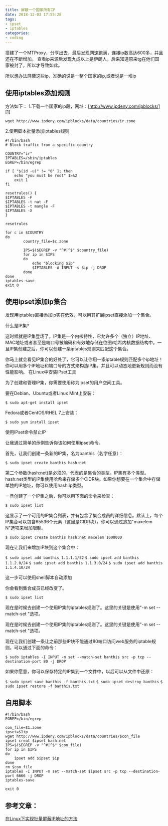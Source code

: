 ```yaml
---
title: 屏蔽一个国家所有IP
date: 2018-12-03 17:55:28
tags:
- ipset
- iptables
categories:
- coding
---
```


搭建了一个MTProxy，分享出去，最后发现网速跑满，连接ip数高达600多，并且还在不断增加。
查看ip来源后发现九成以上是伊朗人，后来知道原来tg在他们国家被封了，所以才导致如此。

所以想办法屏蔽这些ip，准确的说是一整个国家的ip,或者说是一堆ip

## 使用iptables添加规则

方法如下：
1.下载一个国家的ip段，网址：[http://www.ipdeny.com/ipblocks/][1]

`wget http://www.ipdeny.com/ipblocks/data/countries/ir.zone`

2.使用脚本批量添加iptables规则

```shell
#!/bin/bash
# Block traffic from a specific country

COUNTRY="ir"
IPTABLES=/sbin/iptables
EGREP=/bin/egrep

if [ "$(id -u)" != "0" ]; then
    echo "you must be root" 1>&2
    exit 1
fi

resetrules() {
$IPTABLES -F
$IPTABLES -t nat -F
$IPTABLES -t mangle -F
$IPTABLES -X
}

resetrules

for c in $COUNTRY
do
        country_file=$c.zone

        IPS=$($EGREP -v "^#|^$" $country_file)
        for ip in $IPS
        do
            echo "blocking $ip"
            $IPTABLES -A INPUT -s $ip -j DROP
        done
done
iptables-save
exit 0
```

## 使用ipset添加ip集合

发现用iptables直接添加ip实在低效，可以用其扩展ipset直接添加一个集合。

什么是IP集?

这时候就是IP集登场了。IP集是一个内核特性，它允许多个（独立）IP地址、MAC地址或者甚至是端口号被编码和有效地存储在位图/哈希内核数据结构中。一旦IP集创建之后，你可以创建一条iptables规则来匹配这个集合。

你马上就会看见IP集合的好处了，它可以让你用一条iptable规则匹配多个ip地址！你可以用多个IP地址和端口号的方式来构造IP集，并且可以动态地更新规则而没有性能影响。
在Linux中安装IPset工具

为了创建和管理IP集，你需要使用称为ipset的用户空间工具。

要在Debian、Ubuntu或者Linux Mint上安装：

`$ sudo apt-get install ipset`

Fedora或者CentOS/RHEL 7上安装：

`$ sudo yum install ipset`

使用IPset命令禁止IP

让我通过简单的示例告诉你该如何使用ipset命令。

首先，让我们创建一条新的IP集，名为banthis（名字任意）：

`$ sudo ipset create banthis hash:net`

第二个参数(hash:net)是必须的，代表的是集合的类型。IP集有多个类型。hash:net类型的IP集使用哈希来存储多个CIDR块。如果你想要在一个集合中存储单独的IP地址，你可以使用hash:ip类型。

一旦创建了一个IP集之后，你可以用下面的命令来检查：

`$ sudo ipset list`

这显示了一个可用的IP集合列表，并有包含了集合成员的详细信息。默认上，每个IP集合可以包含65536个元素（这里是CIDR块）。你可以通过追加"maxelem N"选项来增加限制。

`$ sudo ipset create banthis hash:net maxelem 1000000`

现在让我们来增加IP块到这个集合中：

`$ sudo ipset add banthis 1.1.1.1/32`
`$ sudo ipset add banthis 1.1.2.0/24`
`$ sudo ipset add banthis 1.1.3.0/24`
`$ sudo ipset add banthis 1.1.4.10/24`

这一步可以使用shell脚本自动添加

你会看到集合成员已经改变了。

`$ sudo ipset list`

现在是时候去创建一个使用IP集的iptables规则了。这里的关键是使用"-m set --match-set "选项。

现在是时候去创建一个使用IP集的iptables规则了。这里的关键是使用"-m set --match-set "选项。

现在让我们创建一条让之前那些IP块不能通过80端口访问web服务的iptable规则。可以通过下面的命令：

`$ sudo iptables -I INPUT -m set --match-set banthis src -p tcp --destination-port 80 -j DROP`

如果你愿意，你可以保存特定的IP集到一个文件中，以后可以从文件中还原：

`$ sudo ipset save banthis -f banthis.txt`
`$ sudo ipset destroy banthis`
`$ sudo ipset restore -f banthis.txt`

## 自用脚本

```shell
#!/bin/bash
EGREP=/bin/egrep

con_file=$1.zone
ipset=$1ip
wget http://www.ipdeny.com/ipblocks/data/countries/$con_file
ipset creat $ipset hash:net    
IPS=$($EGREP -v "^#|^$" $con_file)
for ip in $IPS
do
    ipset add $ipset $ip
done
rm $con_file
iptables -I INPUT -m set --match-set $ipset src -p tcp --destination-port 6666 -j DROP
iptables-save

exit 0
```

## 参考文章：

[在Linux下实现批量屏蔽IP地址的方法][2]

  [1]: http://www.ipdeny.com/ipblocks/
  [2]: https://www.jb51.net/LINUXjishu/339309.html